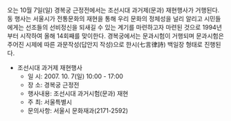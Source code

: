 오는 10월 7일(일) 경복궁 근정전에서는 조선시대 과거제(문과) 재현행사가 거행된다. 동 행사는 서울시가 전통문화의 재현을 통해 우리 문화의 정체성을 널리 알리고 시민들에게는 선조들의 선비정신을 되새길 수 있는 계기를 마련하고자 마련된 것으로 1994년부터 시작하여 올해 14회째를 맞이한다. 경복궁에서는 문과시험이 거행되며 문과시험은 주어진 시제에 따른 과문작성(답안지 작성)으로 한시(七言律詩) 백일장 형태로 진행된다.

- 조선시대 과거제 재현행사
  - 일 시: 2007. 10. 7(일) 10:00 - 17:00
  - 장 소: 경복궁 근정전
  - 행사내용: 조선시대 과거시험(문과) 재현
  - 주 최: 서울특별시
  - 문의사항: 서울시 문화재과(2171-2592)